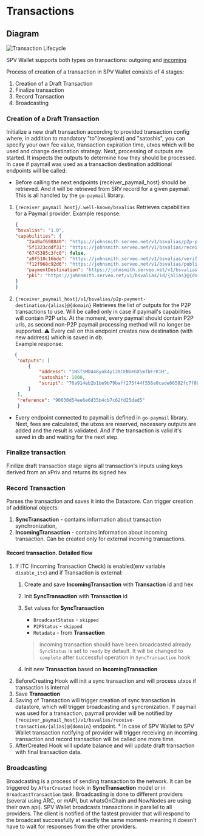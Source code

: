 # Transactions

## Diagram

![Transaction Lifecycle](transactions/transaction\_lifecycle.png)

SPV Wallet supports both types on transactions: outgoing and [incoming](transactions/incoming\_transaction.md)

Process of creation of a transaction in SPV Wallet consists of 4 stages:

1. Creation of a Draft Transaction
2. Finalize transaction
3. Record Transaction
4. Broadcasting

### Creation of a Draft Transaction

Initialize a new draft transaction according to provided transaction config where, in addition to mandatory "to"(recepient) and "satoshis", you can specify your own fee value, transaction expiration time, utxos which will be used and change destination strategy. Next, processing of outputs are started. It inspects the outputs to determine how they should be processed. In case if paymail was used as a transaction destination additional endpoints will be called:

* Before calling the next endpoints {receiver\_paymail\_host} should be retrieved. And it will be retrieved from SRV record for a given paymail. This is all handled by the `go-paymail` library.

1.  `{receiver_paymail_host}/.well-known/bsvalias` Retrieves capabilities for a Paymail provider. Example response:

    ```json
    {
    "bsvalias": "1.0",
    "capabilities": {
        "2a40af698840": "https://johnsmith.serveo.net/v1/bsvalias/p2p-payment-destination/{alias}@{domain.tld}",
        "5f1323cddf31": "https://johnsmith.serveo.net/v1/bsvalias/receive-transaction/{alias}@{domain.tld}",
        "6745385c3fc0": false,
        "a9f510c16bde": "https://johnsmith.serveo.net/v1/bsvalias/verify-pubkey/{alias}@{domain.tld}/{pubkey}",
        "f12f968c92d6": "https://johnsmith.serveo.net/v1/bsvalias/public-profile/{alias}@{domain.tld}",
        "paymentDestination": "https://johnsmith.serveo.net/v1/bsvalias/address/{alias}@{domain.tld}",
        "pki": "https://johnsmith.serveo.net/v1/bsvalias/id/{alias}@{domain.tld}"
    }
    }
    ```
2. `{receiver_paymail_host}/v1/bsvalias/p2p-payment-destination/{alias}@{domain}` Retrieves the list of outputs for the P2P transactions to use. Will be called only in case if paymail's capabilities will contain P2P urls. At the moment, every paymail should contain P2P urls, as second non-P2P paymail processing method will no longer be supported. ⚠️ Every call on this endpoint creates new destination (with new address) which is saved in db.\
   Example response:

```json
   {
    "outputs": [
        {
            "address": "1NSTSMD448yok4y128CENUeGX5mTbFrK1H",
            "satoshis": 1000,
            "script": "76a914eb2b1be9b79baff275f44f556a0cade66582fc7f88ac"
        }
    ],
    "reference": "90030d54ee6e6d35b4cb7c62fd25dad5"
    }
```

* Every endpoint connected to paymail is defined in `go-paymail` library. Next, fees are calculated, the utxos are reserved, necessery outputs are added and the result is validated. And if the transaction is valid it's saved in db and waiting for the next step.

### Finalize transaction

Finilize draft transaction stage signs all transaction's inputs using keys derived from an xPriv and returns its signed hex

### Record Transaction

Parses the transaction and saves it into the Datastore. Can trigger creation of additional objects:

1. **SyncTransaction** - contains information about transaction synchronization,
2. **IncomingTransaction** - contains information about incoming transaction. Can be created only for external incoming transactions.

#### Record transaction. Detailed flow

1. If ITC (Incoming Transaction Check) is enabled(env variable `disable_itc`) and if Transaction is external:
   1. Create and save **IncomingTransaction** with **Transaction** id and hex
   2. Init **SyncTransaction** with **Transaction** id
   3.  Set values for **SyncTransaction**

       * `BroadcastStatus` - `skipped`
       * `P2PStatus` - `skipped`
       * `Metadata` - from **Transaction**

       > incoming transaction should have been broadcasted already\
       > `SyncStatus` is set to `ready` by default. It will be changed to `complete` after successful operation in `SyncTransaction` hook
   4. Init new **Transaction** based on **IncomingTransaction**
2. BeforeCreating Hook will init a sync transaction and will process utxos if transaction is internal
3. Save **Transaction**
4. Saving of Transaction will trigger creation of sync transaction in datastore, which will trigger broadcasting and syncronization. If paymail was used for a transaction, paymail provider will be notified by `{receiver_paymail_host}/v1/bsvalias/receive-transaction/{alias}@{domain}` endpoint. \* In case of SPV Wallet to SPV Wallet transaction notifying of provider will trigger receiving an incoming transaction and record transaction will be called one more time.
5. AfterCreated Hook will update balance and will update draft transaction with final transaction data.

### Broadcasting

Broadcasting is a process of sending transaction to the network. It can be triggered by `AfterCreated` hook in **SyncTransaction** model or in `BroadcastTransaction` task. Broadcasting is done to different providers (several using ARC, or mAPI, but whatsOnChain and NowNodes are using their own api). SPV Wallet broadcasts transactions in parallel to all providers. The client is notified of the fastest provider that will respond to the broadcast successfully at exactly the same moment- meaning it doesn't have to wait for responses from the other providers.
